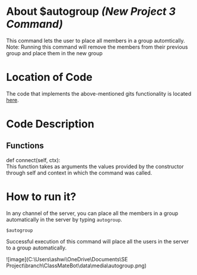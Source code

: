 # About $autogroup _(New Project 3 Command)_
This command lets the user to place all members in a group automtically. 
Note: Running this command will remove the members from their previous group and place them in the new group

# Location of Code
The code that implements the above-mentioned gits functionality is located [here](https://github.com/lyonva/ClassMateBot/main/src/cogs/groups.py).

# Code Description
## Functions
def connect(self, ctx): <br>
This function takes as arguments the values provided by the constructor through self and context in which the command was called.

# How to run it?
In any channel of the server, you can place all the members in a group automatically in the server by typing `autogroup`.
```
$autogroup
```
Successful execution of this command will place all the users in the server to a group automatically.

![image](C:\Users\ashwi\OneDrive\Documents\SE Project\branch\ClassMateBot\data\media\autogroup.png)

